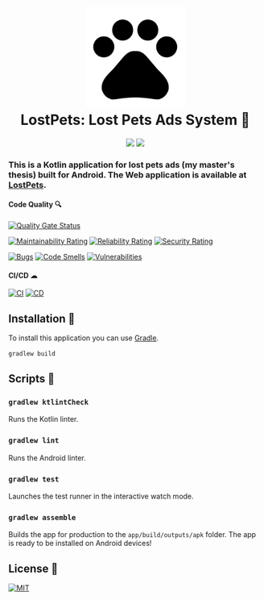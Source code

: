 <h1 align="center">  
	<img src="https://raw.githubusercontent.com/robertene1994/lostpets-web/master/src/assets/logo.svg?sanitize=true" alt="LostPets: Lost Pets Ads System" width="200"> <br> LostPets: Lost Pets Ads System 🐾  
</h1>  
<h4 align="center">  
	<img src="https://forthebadge.com/images/badges/built-for-android.svg"/>
	<img src="https://forthebadge.com/images/badges/uses-git.svg"/>
</h4>  
    
### This is a Kotlin application for lost pets ads (my master's thesis) built for Android. The Web application is available at [LostPets](https://lostpets-web.herokuapp.com).  
  
#### Code Quality 🔍  
  
[![Quality Gate Status](https://sonarcloud.io/api/project_badges/measure?project=robertene1994_lostpets-android&metric=alert_status)](https://sonarcloud.io/dashboard?id=robertene1994_lostpets-android)  
  
[![Maintainability Rating](https://sonarcloud.io/api/project_badges/measure?project=robertene1994_lostpets-android&metric=sqale_rating)](https://sonarcloud.io/dashboard?id=robertene1994_lostpets-android) [![Reliability Rating](https://sonarcloud.io/api/project_badges/measure?project=robertene1994_lostpets-android&metric=reliability_rating)](https://sonarcloud.io/dashboard?id=robertene1994_lostpets-android)  [![Security Rating](https://sonarcloud.io/api/project_badges/measure?project=robertene1994_lostpets-android&metric=security_rating)](https://sonarcloud.io/dashboard?id=robertene1994_lostpets-android)  
  
[![Bugs](https://sonarcloud.io/api/project_badges/measure?project=robertene1994_lostpets-android&metric=bugs)](https://sonarcloud.io/dashboard?id=robertene1994_lostpets-android) [![Code Smells](https://sonarcloud.io/api/project_badges/measure?project=robertene1994_lostpets-android&metric=code_smells)](https://sonarcloud.io/dashboard?id=robertene1994_lostpets-android) [![Vulnerabilities](https://sonarcloud.io/api/project_badges/measure?project=robertene1994_lostpets-android&metric=vulnerabilities)](https://sonarcloud.io/dashboard?id=robertene1994_lostpets-android)  
  
#### CI/CD ☁
  
[![CI](hhttps://github.com/robertene1994/lostpets-android/workflows/CI%20%F0%9F%94%84/badge.svg)](https://github.com/robertene1994/lostpets-android/actions?query=workflow%3A%22CI%20%F0%9F%94%84) [![CD](https://github.com/robertene1994/lostpets-android/workflows/CD%20%F0%9F%9A%80/badge.svg)](https://github.com/robertene1994/lostpets-android/actions?query=workflow%3A%22CD%20%F0%9F%9A%80)
  
## Installation 🔧  
  
To install this application you can use [Gradle](https://gradle.org/).  
  
```bash  
gradlew build  
```  
  
## Scripts 📜  
  
### `gradlew ktlintCheck`  
  
Runs the Kotlin linter. 

### `gradlew lint`  
  
Runs the Android linter.
  
### `gradlew test`  
  
Launches the test runner in the interactive watch mode.  
  
### `gradlew assemble`  
  
Builds the app for production to the `app/build/outputs/apk` folder. The app is ready to be installed on Android devices! 
  
  
## License 🔑  
  
[![MIT](https://badges.frapsoft.com/os/mit/mit.svg?v=102)](LICENSE)
